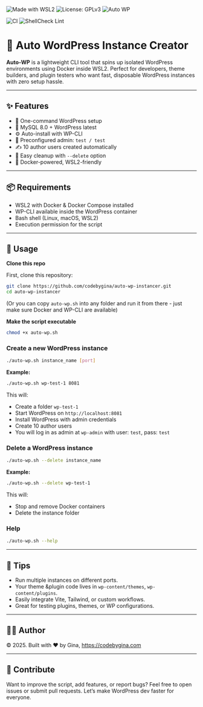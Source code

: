 ![Made with WSL2](https://img.shields.io/badge/Made%20with-WSL2-blue?logo=docker)
![License: GPLv3](https://img.shields.io/badge/License-GPLv3-blue.svg)
![Auto WP](https://img.shields.io/badge/WordPress-Auto%20Instance-green?logo=wordpress)

![CI](https://github.com/codebygina/auto-wp-instancer/actions/workflows/test.yml/badge.svg)
![ShellCheck Lint](https://github.com/codebygina/auto-wp-instancer/actions/workflows/lint.yml/badge.svg)

# 🚀 Auto WordPress Instance Creator
**Auto-WP** is a lightweight CLI tool that spins up isolated WordPress environments using Docker inside WSL2. Perfect for developers, theme builders, and plugin testers who want fast, disposable WordPress instances with zero setup hassle.

---

## ✨ Features

- 🔧 One-command WordPress setup
- 🐘 MySQL 8.0 + WordPress latest
- ⚙️ Auto-install with WP-CLI
- 👤 Preconfigured admin: `test / test`
- ✍️ 10 author users created automatically
- 🧹 Easy cleanup with `--delete` option
- 🐳 Docker-powered, WSL2-friendly

---

## 📦 Requirements

- WSL2 with Docker & Docker Compose installed
- WP-CLI available inside the WordPress container
- Bash shell (Linux, macOS, WSL2)
- Execution permission for the script

---

## 🚀 Usage

**Clone this repo**

First, clone this repository:

```bash
git clone https://github.com/codebygina/auto-wp-instancer.git
cd auto-wp-instancer
````

(Or you can copy `auto-wp.sh` into any folder and run it from there - just make sure Docker and WP-CLI are available)

**Make the script executable**

```bash
chmod +x auto-wp.sh
````

### Create a new WordPress instance

```bash
./auto-wp.sh instance_name [port]
````

**Example:**

```bash
./auto-wp.sh wp-test-1 8081
```

This will:

  - Create a folder `wp-test-1`
  - Start WordPress on `http://localhost:8081`
  - Install WordPress with admin credentials
  - Create 10 author users
  - You will log in as admin at `wp-admin` with user: `test`, pass: `test`

### Delete a WordPress instance

```bash
./auto-wp.sh --delete instance_name
```

**Example:**

```bash
./auto-wp.sh --delete wp-test-1
```

This will:

  - Stop and remove Docker containers
  - Delete the instance folder

### Help

```bash
./auto-wp.sh --help
```

-----

## 🧠 Tips

  - Run multiple instances on different ports.
  - Your theme &plugin code lives in `wp-content/themes`, `wp-content/plugins`.
  - Easily integrate Vite, Tailwind, or custom workflows.
  - Great for testing plugins, themes, or WP configurations.

-----

## 👩‍💻 Author

© 2025. Built with ❤️ by Gina, https://codebygina.com

-----

## 📣 Contribute

Want to improve the script, add features, or report bugs? Feel free to open issues or submit pull requests. Let’s make WordPress dev faster for everyone.

